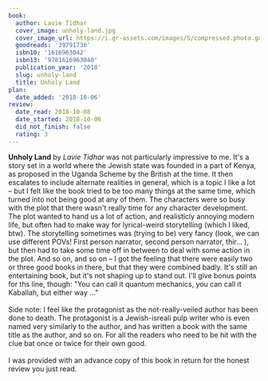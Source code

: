 ```yaml
---
book:
  author: Lavie Tidhar
  cover_image: unholy-land.jpg
  cover_image_url: https://i.gr-assets.com/images/S/compressed.photo.goodreads.com/books/1531831184l/39791736._SX98_.jpg
  goodreads: '39791736'
  isbn10: '1616963042'
  isbn13: '9781616963040'
  publication_year: '2018'
  slug: unholy-land
  title: Unholy Land
plan:
  date_added: '2018-10-06'
review:
  date_read: 2018-10-08
  date_started: 2018-10-06
  did_not_finish: false
  rating: 3
---
```


**Unholy Land** by *Lavie Tidhar* was not particularly impressive to me. It's a story set in a world where the Jewish state was founded in a part of Kenya, as proposed in the Uganda Scheme by the British at the time. It then escalates to include alternate realities in general, which is a topic I like a lot – but I felt like the book tried to be too many things at the same time, which turned into not being good at any of them. The characters were so busy with the plot that there wasn't really time for any character development. The plot wanted to hand us a lot of action, and realisticly annoying modern life, but often had to make way for lyrical-weird storytelling (which I liked, btw). The storytelling sometimes was (trying to be) very fancy (look, we can use different POVs! First person narrator, second person narrator, thir… ), but then had to take some time off in between to deal with some action in the plot. And so on, and so on – I got the feeling that there were easily two or three good books in there, but that they were combined badly. It's still an entertaining book, but it's not shaping up to stand out. I'll give bonus points for ths line, though: "You can call it quantum mechanics, you can call it Kaballah, but either way …"<br /><br />Side note: I feel like the protagonist as the not-really-veiled author has been done to death. The protagonist is a Jewish-isreali pulp writer who is even named very similarly to the author, and has written a book with the same title as the author, and so on. For all the readers who need to be hit with the clue bat once or twice for their own good.<br /><br />I was provided with an advance copy of this book in return for the honest review you just read.
